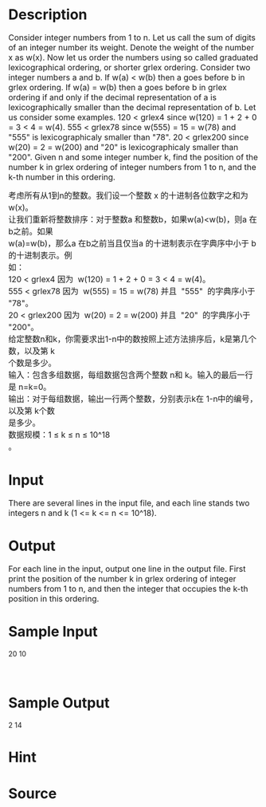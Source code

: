 
# Description

<div class="content"><p><span style="font-size: medium">Consider integer numbers from 1 to n. Let us call the sum of digits of an integer number its weight. Denote the weight of the number x as w(x). Now let us order the numbers using so called graduated lexicographical ordering, or shorter grlex ordering. Consider two integer numbers a and b. If w(a) &lt; w(b) then a goes before b in grlex ordering. If w(a) = w(b) then a goes before b in grlex ordering if and only if the decimal representation of a is lexicographically smaller than the decimal representation of b. Let us consider some examples. 120 &lt; grlex4 since w(120) = 1 + 2 + 0 = 3 &lt; 4 = w(4). 555 &lt; grlex78 since w(555) = 15 = w(78) and &#34;555&#34; is lexicographicaly smaller than &#34;78&#34;. 20 &lt; grlex200 since w(20) = 2 = w(200) and &#34;20&#34; is lexicographicaly smaller than &#34;200&#34;. Given n and some integer number k, find the position of the number k in grlex ordering of integer numbers from 1 to n, and the k-th number in this ordering. </span></p>
<p></p>
<p><span style="font-size: medium">考虑所有从1到n的整数。我们设一个整数 x 的十进制各位数字之和为 w(x)。 <br/>
让我们重新将整数排序：对于整数a 和整数b，如果w(a)&lt;w(b)，则a 在 b之前。如果<br/>
w(a)=w(b)，那么a 在b之前当且仅当a 的十进制表示在字典序中小于 b 的十进制表示。例<br/>
如： <br/>
120 &lt; grlex4 因为  w(120) = 1 + 2 + 0 = 3 &lt; 4 = w(4)。 <br/>
555 &lt; grlex78 因为  w(555) = 15 = w(78) 并且  &#34;555&#34;  的字典序小于  &#34;78&#34;。 <br/>
20 &lt; grlex200 因为  w(20) = 2 = w(200) 并且  &#34;20&#34;  的字典序小于  &#34;200&#34;。 <br/>
给定整数n和k，你需要求出1-n中的数按照上述方法排序后，k是第几个数，以及第 k<br/>
个数是多少。 <br/>
输入：包含多组数据，每组数据包含两个整数 n和 k。输入的最后一行是 n=k=0。 <br/>
输出：对于每组数据，输出一行两个整数，分别表示k在 1-n中的编号，以及第 k个数<br/>
是多少。 <br/>
数据规模：1 ≤ k ≤ n ≤ 10^18<br/>
。 </span></p></div>

# Input

<div class="content"><p><span style="font-size: medium">There are several lines in the input file, and each line stands two integers n and k (1 &lt;= k &lt;= n &lt;= 10^18). </span></p></div>

# Output

<div class="content"><p><span style="font-size: medium">For each line in the input, output one line in the output file. First print the position of the number k in grlex ordering of integer numbers from 1 to n, and then the integer that occupies the k-th position in this ordering. </span></p></div>

# Sample Input

<div class="content"><span class="sampledata">20 10<br/>
<br/>
<br/>
</span></div>

# Sample Output

<div class="content"><span class="sampledata">2 14<br/>
</span></div>

# Hint

<div class="content"><p></p></div>

# Source

<div class="content"><p><a href="problemset.php?search="></a></p></div>

